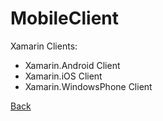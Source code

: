 # MobileClient
Xamarin Clients:

* Xamarin.Android Client
* Xamarin.iOS Client
* Xamarin.WindowsPhone Client

[Back](https://github.com/kraskoo/Laf/)